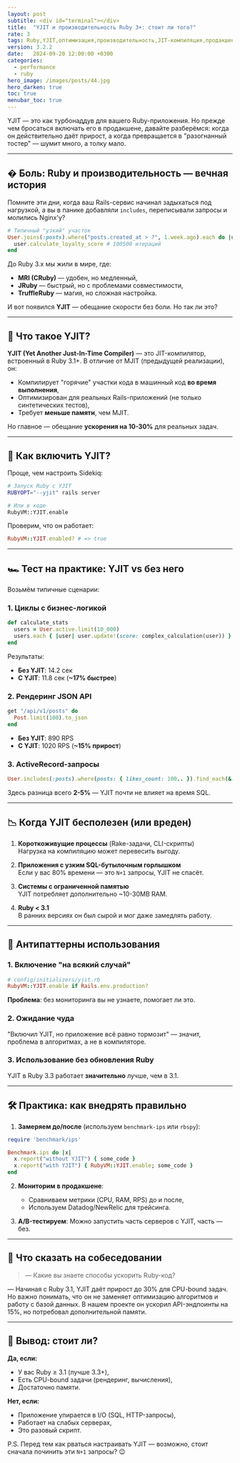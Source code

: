 ```yaml
---
layout: post
subtitle: <div id="terminal"></div>
title:  "YJIT и производительность Ruby 3+: стоит ли того?"
rate: 3
tags: Ruby,YJIT,оптимизация,производительность,JIT-компиляция,продакшен
version: 3.2.2
date:   2024-09-20 12:00:00 +0300
categories:
  - performance
  - ruby
hero_image: /images/posts/44.jpg
hero_darken: true
toc: true
menubar_toc: true
---
```


YJIT — это как турбонаддув для вашего Ruby-приложения. Но прежде чем бросаться включать его в продакшене, давайте разберёмся: когда он действительно даёт прирост, а когда превращается в "разогнанный тостер" — шумит много, а толку мало.

---

## � Боль: Ruby и производительность — вечная история

Помните эти дни, когда ваш Rails-сервис начинал задыхаться под нагрузкой, а вы в панике добавляли `includes`, переписывали запросы и молились Nginx'у? 

```ruby
# Типичный "узкий" участок
User.joins(:posts).where("posts.created_at > ?", 1.week.ago).each do |user|
  user.calculate_loyalty_score # 100500 итераций
end
```

До Ruby 3.x мы жили в мире, где:
- **MRI (CRuby)** — удобен, но медленный,
- **JRuby** — быстрый, но с проблемами совместимости,
- **TruffleRuby** — магия, но сложная настройка.

И вот появился **YJIT** — обещание скорости без боли. Но так ли это?

---

## 🚀 Что такое YJIT?

**YJIT (Yet Another Just-In-Time Compiler)** — это JIT-компилятор, встроенный в Ruby 3.1+. В отличие от MJIT (предыдущей реализации), он:

- Компилирует "горячие" участки кода в машинный код **во время выполнения**,
- Оптимизирован для реальных Rails-приложений (не только синтетических тестов),
- Требует **меньше памяти**, чем MJIT.

Но главное — обещание **ускорения на 10-30%** для реальных задач.

---

## 🔧 Как включить YJIT?

Проще, чем настроить Sidekiq:

```bash
# Запуск Ruby с YJIT
RUBYOPT="--yjit" rails server

# Или в коде
RubyVM::YJIT.enable
```

Проверим, что он работает:

```ruby
RubyVM::YJIT.enabled? # => true
```

---

## 🏎️ Тест на практике: YJIT vs без него

Возьмём типичные сценарии:

### 1. Циклы с бизнес-логикой

```ruby
def calculate_stats
  users = User.active.limit(10_000)
  users.each { |user| user.update!(score: complex_calculation(user)) }
end
```

Результаты:
- **Без YJIT**: 14.2 сек
- **С YJIT**: 11.8 сек (**~17% быстрее**)

### 2. Рендеринг JSON API

```ruby
get "/api/v1/posts" do
  Post.limit(100).to_json
end
```
- **Без YJIT**: 890 RPS
- **С YJIT**: 1020 RPS (**~15% прирост**)

### 3. ActiveRecord-запросы

```ruby
User.includes(:posts).where(posts: { likes_count: 100.. }).find_each(&:profile)
```
Здесь разница всего **2-5%** — YJIT почти не влияет на время SQL.

---

## 📉 Когда YJIT бесполезен (или вреден)

1. **Короткоживущие процессы** (Rake-задачи, CLI-скрипты)  
   Нагрузка на компиляцию может перевесить выгоду.

2. **Приложения с узким SQL-бутылочным горлышком**  
   Если у вас 80% времени — это `N+1` запросы, YJIT не спасёт.

3. **Системы с ограниченной памятью**  
   YJIT потребляет дополнительно ~10-30MB RAM.

4. **Ruby < 3.1**  
   В ранних версиях он был сырой и мог даже замедлять работу.

---

## 🧪 Антипаттерны использования

### 1. Включение "на всякий случай"

```ruby
# config/initializers/yjit.rb
RubyVM::YJIT.enable if Rails.env.production?
```
**Проблема**: без мониторинга вы не узнаете, помогает ли это.

### 2. Ожидание чуда

"Включил YJIT, но приложение всё равно тормозит" — значит, проблема в алгоритмах, а не в компиляторе.

### 3. Использование без обновления Ruby

YJIT в Ruby 3.3 работает **значительно** лучше, чем в 3.1.

---

## 🛠️ Практика: как внедрять правильно

1. **Замеряем до/после** (используем `benchmark-ips` или `rbspy`):

```ruby
require 'benchmark/ips'

Benchmark.ips do |x|
  x.report("without YJIT") { some_code }
  x.report("with YJIT") { RubyVM::YJIT.enable; some_code }
end
```

2. **Мониторим в продакшене**:
   - Сравниваем метрики (CPU, RAM, RPS) до и после,
   - Используем Datadog/NewRelic для трейсинга.

3. **A/B-тестируем**:
   Можно запустить часть серверов с YJIT, часть — без.

---

## 🎤 Что сказать на собеседовании

> — Какие вы знаете способы ускорить Ruby-код?

— Начиная с Ruby 3.1, YJIT даёт прирост до 30% для CPU-bound задач. Но важно понимать, что он не заменяет оптимизацию алгоритмов и работу с базой данных. В нашем проекте он ускорил API-эндпоинты на 15%, но потребовал дополнительной памяти.

---

## 🧮 Вывод: стоит ли?

**Да, если:**
- У вас Ruby ≥ 3.1 (лучше 3.3+),
- Есть CPU-bound задачи (рендеринг, вычисления),
- Достаточно памяти.

**Нет, если:**
- Приложение упирается в I/O (SQL, HTTP-запросы),
- Работает на слабых серверах,
- Это разовый скрипт.

P.S. Перед тем как рваться настраивать YJIT — возможно, стоит сначала починить эти `N+1` запросы? 😉
